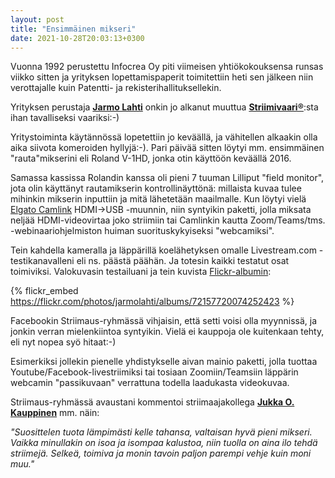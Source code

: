 ```yaml
---
layout: post
title: "Ensimmäinen mikseri"
date: 2021-10-28T20:03:13+0300
---
```


Vuonna 1992 perustettu Infocrea Oy piti viimeisen yhtiökokouksensa runsas viikko sitten ja yrityksen lopettamispaperit toimitettiin heti sen jälkeen niin verottajalle kuin Patentti- ja rekisterihallituksellekin.

Yrityksen perustaja [**Jarmo Lahti**](https://www.infocrea.fi/cv/) onkin jo alkanut muuttua [**Striimivaari®**](https://www.infocrea.fi/blogi/2018/11/striimivaari-on-rekisteroity-tavaramerkki/):sta ihan tavalliseksi vaariksi:-)

Yritystoiminta käytännössä lopetettiin jo keväällä, ja vähitellen alkaakin olla aika siivota komeroiden hyllyjä:-). Pari päivää sitten löytyi mm. ensimmäinen "rauta"mikserini eli Roland V-1HD, jonka otin käyttöön keväällä 2016.<!--more-->

Samassa kassissa Rolandin kanssa oli pieni 7 tuuman Lilliput "field monitor", jota olin käyttänyt rautamikserin kontrollinäyttönä: millaista kuvaa tulee mihinkin mikserin inputtiin ja mitä lähetetään maailmalle. Kun löytyi vielä [Elgato Camlink](https://www.elgato.com/en/cam-link-4k) HDMI->USB -muunnin, niin syntyikin paketti, jolla miksata neljää HDMI-videovirtaa joko striimiin tai Camlinkin kautta Zoom/Teams/tms. -webinaariohjelmiston huiman suorituskykyiseksi "webcamiksi".

Tein kahdella kameralla ja läppärillä koelähetyksen omalle Livestream.com -testikanavalleni eli ns. päästä päähän. Ja totesin kaikki testatut osat toimiviksi. Valokuvasin testailuani ja tein kuvista [Flickr-albumin](https://flickr.com/photos/jarmolahti/albums/72157720074252423):

{% flickr_embed https://flickr.com/photos/jarmolahti/albums/72157720074252423  %}

Facebookin Striimaus-ryhmässä vihjaisin, että setti voisi olla myynnissä, ja jonkin verran mielenkiintoa syntyikin. Vielä ei kauppoja ole kuitenkaan tehty, eli nyt nopea syö hitaat:-)

Esimerkiksi jollekin pienelle yhdistykselle aivan mainio paketti, jolla tuottaa Youtube/Facebook-livestriimiksi tai tosiaan Zoomiin/Teamsiin läppärin webcamin "passikuvaan" verrattuna todella laadukasta videokuvaa.

Striimaus-ryhmässä avaustani kommentoi striimaajakollega [**Jukka O. Kauppinen**](https://www.linkedin.com/in/jukka-o-kauppinen-76b53/) mm. näin:

*"Suosittelen tuota lämpimästi kelle tahansa, valtaisan hyvä pieni mikseri. Vaikka minullakin on isoa ja isompaa kalustoa, niin tuolla on aina ilo tehdä striimejä. Selkeä, toimiva ja monin tavoin paljon parempi vehje kuin moni muu."*

